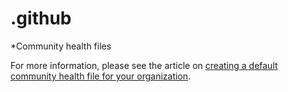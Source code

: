 # .github

*Community health files 

For more information, please see the article on [creating a default community health file for your organization](https://help.github.com/en/articles/creating-a-default-community-health-file-for-your-organization).
